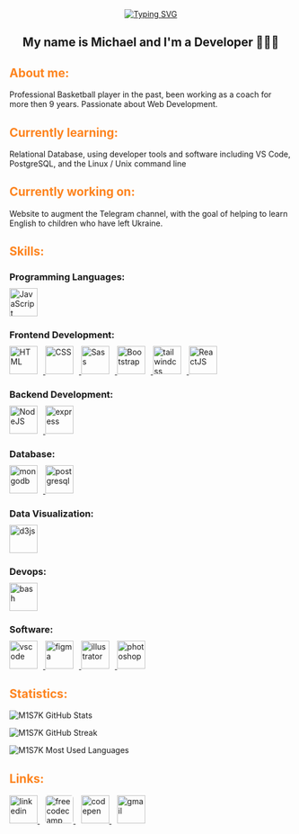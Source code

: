 <!-- Greetings -->
<section align="center">
<a href="https://git.io/typing-svg"><img src="https://readme-typing-svg.demolab.com?font=Open+Sans&weight=700&size=24&pause=1000&color=FD841F&center=true&vCenter=true&width=390&height=48&lines=%3Ch1%3EHello+World+%26%23128075%3C%2Fh1%3E" alt="Typing SVG" /></a>
<h1>My name is Michael and I'm a Developer 👨🏻‍💻</h1>
</section>
<!-- ..... -->

<!-- About me -->
<section align="left">
<h2 style="font-weight: 700; color: #FD841F">About me:</h2>
<p>Professional Basketball player in the past, been working as a coach for more then 9 years. Passionate about Web Development.</p>
<h2 style="font-weight: 700; color: #FD841F">Currently learning:</h2>
<p>Relational Database, using developer tools and software including VS Code, PostgreSQL, and the Linux / Unix command line</p>
<h2 style="font-weight: 700; color: #FD841F">Currently working on:</h2>
<p>Website to augment the Telegram channel, with the goal of helping to learn English to children who have left Ukraine.</p>
</section>
<!-- ..... -->

<!-- Skills -->
<section>
<h2 style="font-weight: 700; color: #FD841F">Skills:</h2>
<h3 style="margin-bottom: 10px">Programming Languages:</h3>
<a href="https://developer.mozilla.org/en-US/docs/Web/JavaScript" target="_blank" rel="noreferrer">
      <img  alt="JavaScript" height="50px" style="padding-right:10px;" src="https://cdn.jsdelivr.net/gh/devicons/devicon/icons/javascript/javascript-plain.svg"/>
  </a>
  <h3 style="margin-bottom: 10px">Frontend Development:</h3>
   <a href="https://developer.mozilla.org/en-US/docs/Web/HTML" target="_blank" rel="noreferrer">
      <img  alt="HTML" height="50px" style="padding-right:10px;" src="https://cdn.jsdelivr.net/gh/devicons/devicon/icons/html5/html5-original.svg"/>
  </a>
  <a href="https://developer.mozilla.org/en-US/docs/Web/CSS" target="_blank" rel="noreferrer">
      <img  alt="CSS" height="50px" style="padding-right:10px;" src="https://cdn.jsdelivr.net/gh/devicons/devicon/icons/css3/css3-original.svg"/>
  </a>
  <a href="https://sass-lang.com/" target="_blank" rel="noreferrer">
      <img  alt="Sass" height="50px" style="padding-right:10px;" src="https://cdn.jsdelivr.net/gh/devicons/devicon/icons/sass/sass-original.svg"/>
  </a>
  <a href="https://getbootstrap.com/" target="_blank" rel="noreferrer">
      <img  alt="Bootstrap" height="50px" style="padding-right:10px;" src="https://cdn.jsdelivr.net/gh/devicons/devicon/icons/bootstrap/bootstrap-original.svg"/>
  </a>
  <a href="https://tailwindcss.com" target="_blank" rel="noreferrer">
      <img  alt="tailwindcss" height="50px" style="padding-right:10px;" src="https://cdn.jsdelivr.net/gh/devicons/devicon/icons/tailwindcss/tailwindcss-plain.svg"/>
  </a>
  <a href="https://reactjs.org/" target="_blank" rel="noreferrer">
      <img  alt="ReactJS" height="50px" style="padding-right:10px;" src="https://cdn.jsdelivr.net/gh/devicons/devicon/icons/react/react-original.svg" />
  </a>
  <h3 style="margin-bottom: 10px">Backend Development:</h3>
  <a href="https://nodejs.org/en/" target="_blank" rel="noreferrer">
      <img  alt="NodeJS" height="50px" style="padding-right:10px;" src="https://cdn.jsdelivr.net/gh/devicons/devicon/icons/nodejs/nodejs-original.svg"/>
  </a>
    <a href="https://expressjs.com" target="_blank" rel="noreferrer">
      <img  alt="express" height="50px" style="padding-right:10px;" src="https://cdn.jsdelivr.net/gh/devicons/devicon/icons/express/express-original.svg"/>
  </a>
  <h3 style="margin-bottom: 10px">Database:</h3>
  <a href="https://www.mongodb.com" target="_blank" rel="noreferrer">
      <img  alt="mongodb" height="50px" style="padding-right:10px;" src="https://cdn.jsdelivr.net/gh/devicons/devicon/icons/mongodb/mongodb-original.svg"/>
  </a>
      <a href="https://www.postgresql.org" target="_blank" rel="noreferrer">
      <img  alt="postgresql" height="50px" style="padding-right:10px;" src="https://cdn.jsdelivr.net/gh/devicons/devicon/icons/postgresql/postgresql-original.svg"/>
      </a>
  <h3 style="margin-bottom: 10px">Data Visualization:</h3>
  <a href="https://d3js.org" target="_blank" rel="noreferrer">
      <img  alt="d3js" height="50px" style="padding-right:10px;" src="https://cdn.jsdelivr.net/gh/devicons/devicon/icons/d3js/d3js-original.svg"/>
  </a>
  <h3 style="margin-bottom: 10px">Devops:</h3>
  <a href="https://www.gnu.org/software/bash/" target="_blank" rel="noreferrer">
      <img  alt="bash" height="50px" style="padding-right:10px;" src="https://cdn.jsdelivr.net/gh/devicons/devicon/icons/bash/bash-original.svg"/>
  </a>
  <h3 style="margin-bottom: 10px">Software:</h3>
  <a href="https://code.visualstudio.com" target="_blank" rel="noreferrer">
      <img  alt="vscode" height="50px" style="padding-right:10px;" src="https://cdn.jsdelivr.net/gh/devicons/devicon/icons/vscode/vscode-original.svg"/>
  </a>
  <a href="https://www.figma.com" target="_blank" rel="noreferrer">
      <img  alt="figma" height="50px" style="padding-right:10px;" src="https://cdn.jsdelivr.net/gh/devicons/devicon/icons/figma/figma-original.svg"/>
  </a>
  <a href="https://www.adobe.com/products/illustrator.html" target="_blank" rel="noreferrer">
      <img  alt="illustrator" height="50px" style="padding-right:10px;" src="https://cdn.jsdelivr.net/gh/devicons/devicon/icons/illustrator/illustrator-line.svg"/>
  </a>
  <a href="https://www.adobe.com/products/photoshop.html" target="_blank" rel="noreferrer">
      <img  alt="photoshop" height="50px" style="padding-right:10px;" src="https://cdn.jsdelivr.net/gh/devicons/devicon/icons/photoshop/photoshop-line.svg"/>
  </a>
  </section>
<!-- ..... -->

<!-- Statistics -->
<section>
<h2 style="font-weight: 700; color: #FD841F">Statistics:</h2>
<div class="stats" align="left">

![M1S7K GitHub Stats](https://github-readme-stats.vercel.app/api?username=M1S7k&hide=stars&count_private=true&show_icons=true&theme=algolia&border_radius=20)

![M1S7K GitHub Streak](https://streak-stats.demolab.com?user=M1S7K&count_private=true&theme=algolia&border_radius=20)

![M1S7K Most Used Languages](https://github-readme-stats.vercel.app/api/top-langs/?username=M1S7K&layout=compact&show_icons=true&theme=algolia&border_radius=20)

</div>
</section>
<!-- ..... -->

<!-- Links -->
<section>
<h2 style="font-weight: 700; color: #FD841F">Links:</h2>
<a href="https://www.linkedin.com/in/mikhailshumilin/" target="_blank" rel="noreferrer">
      <img  alt="linkedin" height="50px" src="https://cdn.jsdelivr.net/gh/devicons/devicon/icons/linkedin/linkedin-original.svg"/>
  </a>
  <a href="https://www.freecodecamp.org/fccb68455c5-33b9-4af6-bfe1-43778224c837" target="_blank" rel="noreferrer">
      <img  alt="freecodecamp" height="50px" style="border-radius: 5px; margin-left:10px" src="https://img.icons8.com/color/48/null/free-code-camp.png"/>
  </a>
  <a href="https://codepen.io/M1S7" target="_blank" rel="noreferrer">
      <img  alt="codepen" height="50px" style="margin-left:10px" src="https://cdn.jsdelivr.net/gh/devicons/devicon/icons/codepen/codepen-plain.svg"/>
  </a>
  <a href="mailto:shumilinms@gmail.com" target="_blank">
        <img alt="gmail" height="50px" style="margin-left:10px" src="https://img.icons8.com/color/48/null/gmail-new.png"/>
    </a>
</section>
<!-- ..... -->

